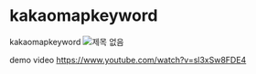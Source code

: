 # kakaomapkeyword
kakaomapkeyword
![제목 없음](https://user-images.githubusercontent.com/82207081/120253003-2fb80d80-c2c1-11eb-8008-e2334d3fb3c4.png)


demo video
https://www.youtube.com/watch?v=sl3xSw8FDE4
